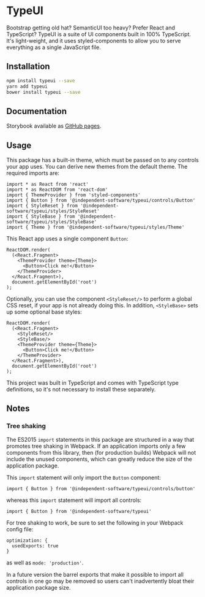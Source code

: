 # TypeUI

Bootstrap getting old hat? SemanticUI too heavy? Prefer React and TypeScript? TypeUI is a suite of UI components built in 100% TypeScript. It's light-weight, and it uses styled-components to allow you to serve everything as a single JavaScript file.

## Installation 
```sh
npm install typeui --save
yarn add typeui
bower install typeui --save
```

## Documentation

Storybook available as [GitHub pages](https://henck.github.io/typeui/).

## Usage

This package has a built-in theme, which must be passed on to any controls your app uses. You can derive new themes from the default theme. The required imports are:

    import * as React from 'react'
    import * as ReactDOM from 'react-dom'
    import { ThemeProvider } from 'styled-components'
    import { Button } from '@independent-software/typeui/controls/Button'
    import { StyleReset } from '@independent-software/typeui/styles/StyleReset'
    import { StyleBase } from '@independent-software/typeui/styles/StyleBase'
    import { Theme } from '@independent-software/typeui/styles/Theme'

This React app uses a single component `Button`:

    ReactDOM.render(
      (<React.Fragment>
        <ThemeProvider theme={Theme}>
          <Button>Click me!</Button>
        </ThemeProvider>
      </React.Fragment>),
      document.getElementById('root')
    ); 

Optionally, you can use the component `<StyleReset/>` to perform a global CSS reset, if your app is not already doing this. In addition, `<StyleBase>` sets up some optional base styles:

    ReactDOM.render(
      (<React.Fragment>
        <StyleReset/>
        <StyleBase/>
        <ThemeProvider theme={Theme}>
          <Button>Click me!</Button>
        </ThemeProvider>
      </React.Fragment>),
      document.getElementById('root')
    ); 

This project was built in TypeScript and comes with TypeScript type definitions, so it's not necessary to install these separately.

## Notes

### Tree shaking

The ES2015 `import` statements in this package are structured in a way that promotes tree shaking in Webpack. If an application imports only a few components from this library, then (for production builds) Webpack will not include the unused components, which can greatly reduce the size of the application package. 

This `import` statement will only import the `Button` component:

    import { Button } from '@independent-software/typeui/controls/button'

whereas this `import` statement will import all controls:

    import { Button } from '@independent-software/typeui'

For tree shaking to work, be sure to set the following in your Webpack config file:

    optimization: {
      usedExports: true
    }

as well as `mode: 'production'`.

In a future version the barrel exports that make it possible to import all controls in one go may be removed so users can't inadvertently bloat their application package size.
